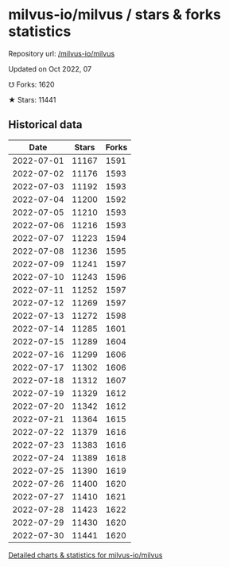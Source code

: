 # milvus-io/milvus / stars & forks statistics

Repository url: [/milvus-io/milvus](https://github.com/milvus-io/milvus)

Updated on Oct 2022, 07

☋ Forks: 1620

★ Stars: 11441

## Historical data
| Date | Stars | Forks |
|------|-------|-------|
| 2022-07-01 | 11167 | 1591 | 
| 2022-07-02 | 11176 | 1593 | 
| 2022-07-03 | 11192 | 1593 | 
| 2022-07-04 | 11200 | 1592 | 
| 2022-07-05 | 11210 | 1593 | 
| 2022-07-06 | 11216 | 1593 | 
| 2022-07-07 | 11223 | 1594 | 
| 2022-07-08 | 11236 | 1595 | 
| 2022-07-09 | 11241 | 1597 | 
| 2022-07-10 | 11243 | 1596 | 
| 2022-07-11 | 11252 | 1597 | 
| 2022-07-12 | 11269 | 1597 | 
| 2022-07-13 | 11272 | 1598 | 
| 2022-07-14 | 11285 | 1601 | 
| 2022-07-15 | 11289 | 1604 | 
| 2022-07-16 | 11299 | 1606 | 
| 2022-07-17 | 11302 | 1606 | 
| 2022-07-18 | 11312 | 1607 | 
| 2022-07-19 | 11329 | 1612 | 
| 2022-07-20 | 11342 | 1612 | 
| 2022-07-21 | 11364 | 1615 | 
| 2022-07-22 | 11379 | 1616 | 
| 2022-07-23 | 11383 | 1616 | 
| 2022-07-24 | 11389 | 1618 | 
| 2022-07-25 | 11390 | 1619 | 
| 2022-07-26 | 11400 | 1620 | 
| 2022-07-27 | 11410 | 1621 | 
| 2022-07-28 | 11423 | 1622 | 
| 2022-07-29 | 11430 | 1620 | 
| 2022-07-30 | 11441 | 1620 | 


[Detailed charts & statistics for milvus-io/milvus](https://reviewgithub.com/rep/milvus-io/milvus)
